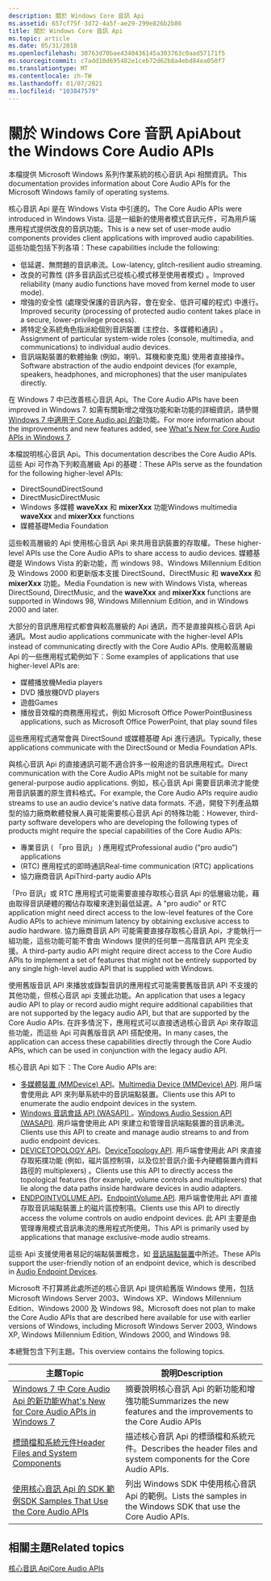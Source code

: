 ```yaml
---
description: 關於 Windows Core 音訊 Api
ms.assetid: 657cf75f-3d72-4a5f-ae29-299e826b2b86
title: 關於 Windows Core 音訊 Api
ms.topic: article
ms.date: 05/31/2018
ms.openlocfilehash: 30763d70bae4340436145a303763c0aad57171f5
ms.sourcegitcommit: c7add10d695482e1ceb72d62b8a4ebd84ea050f7
ms.translationtype: MT
ms.contentlocale: zh-TW
ms.lasthandoff: 01/07/2021
ms.locfileid: "103847579"
---
```

# <a name="about-the-windows-core-audio-apis"></a><span data-ttu-id="86117-103">關於 Windows Core 音訊 Api</span><span class="sxs-lookup"><span data-stu-id="86117-103">About the Windows Core Audio APIs</span></span>

<span data-ttu-id="86117-104">本檔提供 Microsoft Windows 系列作業系統的核心音訊 Api 相關資訊。</span><span class="sxs-lookup"><span data-stu-id="86117-104">This documentation provides information about Core Audio APIs for the Microsoft Windows family of operating systems.</span></span>

<span data-ttu-id="86117-105">核心音訊 Api 是在 Windows Vista 中引進的。</span><span class="sxs-lookup"><span data-stu-id="86117-105">The Core Audio APIs were introduced in Windows Vista.</span></span> <span data-ttu-id="86117-106">這是一組新的使用者模式音訊元件，可為用戶端應用程式提供改良的音訊功能。</span><span class="sxs-lookup"><span data-stu-id="86117-106">This is a new set of user-mode audio components provides client applications with improved audio capabilities.</span></span> <span data-ttu-id="86117-107">這些功能包括下列各項：</span><span class="sxs-lookup"><span data-stu-id="86117-107">These capabilities include the following:</span></span>

-   <span data-ttu-id="86117-108">低延遲、無問題的音訊串流。</span><span class="sxs-lookup"><span data-stu-id="86117-108">Low-latency, glitch-resilient audio streaming.</span></span>
-   <span data-ttu-id="86117-109">改良的可靠性 (許多音訊函式已從核心模式移至使用者模式) 。</span><span class="sxs-lookup"><span data-stu-id="86117-109">Improved reliability (many audio functions have moved from kernel mode to user mode).</span></span>
-   <span data-ttu-id="86117-110">增強的安全性 (處理受保護的音訊內容，會在安全、低許可權的程式) 中進行。</span><span class="sxs-lookup"><span data-stu-id="86117-110">Improved security (processing of protected audio content takes place in a secure, lower-privilege process).</span></span>
-   <span data-ttu-id="86117-111">將特定全系統角色指派給個別音訊裝置 (主控台、多媒體和通訊) 。</span><span class="sxs-lookup"><span data-stu-id="86117-111">Assignment of particular system-wide roles (console, multimedia, and communications) to individual audio devices.</span></span>
-   <span data-ttu-id="86117-112">音訊端點裝置的軟體抽象 (例如，喇叭、耳機和麥克風) 使用者直接操作。</span><span class="sxs-lookup"><span data-stu-id="86117-112">Software abstraction of the audio endpoint devices (for example, speakers, headphones, and microphones) that the user manipulates directly.</span></span>

<span data-ttu-id="86117-113">在 Windows 7 中已改善核心音訊 Api。</span><span class="sxs-lookup"><span data-stu-id="86117-113">The Core Audio APIs have been improved in Windows 7.</span></span> <span data-ttu-id="86117-114">如需有關新增之增強功能和新功能的詳細資訊，請參閱 [Windows 7 中適用于 Core Audio api 的新](what-s-new-for-core-audio-apis-in-windows-7.md)功能。</span><span class="sxs-lookup"><span data-stu-id="86117-114">For more information about the improvements and new features added, see [What's New for Core Audio APIs in Windows 7](what-s-new-for-core-audio-apis-in-windows-7.md).</span></span>

<span data-ttu-id="86117-115">本檔說明核心音訊 Api。</span><span class="sxs-lookup"><span data-stu-id="86117-115">This documentation describes the Core Audio APIs.</span></span> <span data-ttu-id="86117-116">這些 Api 可作為下列較高層級 Api 的基礎：</span><span class="sxs-lookup"><span data-stu-id="86117-116">These APIs serve as the foundation for the following higher-level APIs:</span></span>

-   <span data-ttu-id="86117-117">DirectSound</span><span class="sxs-lookup"><span data-stu-id="86117-117">DirectSound</span></span>
-   <span data-ttu-id="86117-118">DirectMusic</span><span class="sxs-lookup"><span data-stu-id="86117-118">DirectMusic</span></span>
-   <span data-ttu-id="86117-119">Windows 多媒體 **waveXxx** 和 **mixerXxx** 功能</span><span class="sxs-lookup"><span data-stu-id="86117-119">Windows multimedia **waveXxx** and **mixerXxx** functions</span></span>
-   <span data-ttu-id="86117-120">媒體基礎</span><span class="sxs-lookup"><span data-stu-id="86117-120">Media Foundation</span></span>

<span data-ttu-id="86117-121">這些較高層級的 Api 使用核心音訊 Api 來共用音訊裝置的存取權。</span><span class="sxs-lookup"><span data-stu-id="86117-121">These higher-level APIs use the Core Audio APIs to share access to audio devices.</span></span> <span data-ttu-id="86117-122">媒體基礎是 Windows Vista 的新功能，而 windows 98、Windows Millennium Edition 及 Windows 2000 和更新版本支援 DirectSound、DirectMusic 和 **waveXxx** 和 **mixerXxx** 功能。</span><span class="sxs-lookup"><span data-stu-id="86117-122">Media Foundation is new with Windows Vista, whereas DirectSound, DirectMusic, and the **waveXxx** and **mixerXxx** functions are supported in Windows 98, Windows Millennium Edition, and in Windows 2000 and later.</span></span>

<span data-ttu-id="86117-123">大部分的音訊應用程式都會與較高層級的 Api 通訊，而不是直接與核心音訊 Api 通訊。</span><span class="sxs-lookup"><span data-stu-id="86117-123">Most audio applications communicate with the higher-level APIs instead of communicating directly with the Core Audio APIs.</span></span> <span data-ttu-id="86117-124">使用較高層級 Api 的一些應用程式範例如下：</span><span class="sxs-lookup"><span data-stu-id="86117-124">Some examples of applications that use higher-level APIs are:</span></span>

-   <span data-ttu-id="86117-125">媒體播放機</span><span class="sxs-lookup"><span data-stu-id="86117-125">Media players</span></span>
-   <span data-ttu-id="86117-126">DVD 播放機</span><span class="sxs-lookup"><span data-stu-id="86117-126">DVD players</span></span>
-   <span data-ttu-id="86117-127">遊戲</span><span class="sxs-lookup"><span data-stu-id="86117-127">Games</span></span>
-   <span data-ttu-id="86117-128">播放音效檔的商務應用程式，例如 Microsoft Office PowerPoint</span><span class="sxs-lookup"><span data-stu-id="86117-128">Business applications, such as Microsoft Office PowerPoint, that play sound files</span></span>

<span data-ttu-id="86117-129">這些應用程式通常會與 DirectSound 或媒體基礎 Api 進行通訊。</span><span class="sxs-lookup"><span data-stu-id="86117-129">Typically, these applications communicate with the DirectSound or Media Foundation APIs.</span></span>

<span data-ttu-id="86117-130">與核心音訊 Api 的直接通訊可能不適合許多一般用途的音訊應用程式。</span><span class="sxs-lookup"><span data-stu-id="86117-130">Direct communication with the Core Audio APIs might not be suitable for many general-purpose audio applications.</span></span> <span data-ttu-id="86117-131">例如，核心音訊 Api 需要音訊串流才能使用音訊裝置的原生資料格式。</span><span class="sxs-lookup"><span data-stu-id="86117-131">For example, the Core Audio APIs require audio streams to use an audio device's native data formats.</span></span> <span data-ttu-id="86117-132">不過，開發下列產品類型的協力廠商軟體發展人員可能需要核心音訊 Api 的特殊功能：</span><span class="sxs-lookup"><span data-stu-id="86117-132">However, third-party software developers who are developing the following types of products might require the special capabilities of the Core Audio APIs:</span></span>

-   <span data-ttu-id="86117-133">專業音訊 ( 「pro 音訊」 ) 應用程式</span><span class="sxs-lookup"><span data-stu-id="86117-133">Professional audio ("pro audio") applications</span></span>
-   <span data-ttu-id="86117-134"> (RTC) 應用程式的即時通訊</span><span class="sxs-lookup"><span data-stu-id="86117-134">Real-time communication (RTC) applications</span></span>
-   <span data-ttu-id="86117-135">協力廠商音訊 Api</span><span class="sxs-lookup"><span data-stu-id="86117-135">Third-party audio APIs</span></span>

<span data-ttu-id="86117-136">「Pro 音訊」或 RTC 應用程式可能需要直接存取核心音訊 Api 的低層級功能，藉由取得音訊硬體的獨佔存取權來達到最低延遲。</span><span class="sxs-lookup"><span data-stu-id="86117-136">A "pro audio" or RTC application might need direct access to the low-level features of the Core Audio APIs to achieve minimum latency by obtaining exclusive access to audio hardware.</span></span> <span data-ttu-id="86117-137">協力廠商音訊 API 可能需要直接存取核心音訊 Api，才能執行一組功能，這些功能可能不會由 Windows 提供的任何單一高階音訊 API 完全支援。</span><span class="sxs-lookup"><span data-stu-id="86117-137">A third-party audio API might require direct access to the Core Audio APIs to implement a set of features that might not be entirely supported by any single high-level audio API that is supplied with Windows.</span></span>

<span data-ttu-id="86117-138">使用舊版音訊 API 來播放或錄製音訊的應用程式可能需要舊版音訊 API 不支援的其他功能，但核心音訊 api 支援此功能。</span><span class="sxs-lookup"><span data-stu-id="86117-138">An application that uses a legacy audio API to play or record audio might require additional capabilities that are not supported by the legacy audio API, but that are supported by the Core Audio APIs.</span></span> <span data-ttu-id="86117-139">在許多情況下，應用程式可以直接透過核心音訊 Api 來存取這些功能，而這些 Api 可與舊版音訊 API 搭配使用。</span><span class="sxs-lookup"><span data-stu-id="86117-139">In many cases, the application can access these capabilities directly through the Core Audio APIs, which can be used in conjunction with the legacy audio API.</span></span>

<span data-ttu-id="86117-140">核心音訊 Api 如下：</span><span class="sxs-lookup"><span data-stu-id="86117-140">The Core Audio APIs are:</span></span>

-   <span data-ttu-id="86117-141">[多媒體裝置 (MMDevice) API](mmdevice-api.md)。</span><span class="sxs-lookup"><span data-stu-id="86117-141">[Multimedia Device (MMDevice) API](mmdevice-api.md).</span></span> <span data-ttu-id="86117-142">用戶端會使用此 API 來列舉系統中的音訊端點裝置。</span><span class="sxs-lookup"><span data-stu-id="86117-142">Clients use this API to enumerate the audio endpoint devices in the system.</span></span>
-   <span data-ttu-id="86117-143">[Windows 音訊會話 API (WASAPI) ](wasapi.md)。</span><span class="sxs-lookup"><span data-stu-id="86117-143">[Windows Audio Session API (WASAPI)](wasapi.md).</span></span> <span data-ttu-id="86117-144">用戶端會使用此 API 來建立和管理音訊端點裝置的音訊串流。</span><span class="sxs-lookup"><span data-stu-id="86117-144">Clients use this API to create and manage audio streams to and from audio endpoint devices.</span></span>
-   <span data-ttu-id="86117-145">[DEVICETOPOLOGY API](devicetopology-api.md)。</span><span class="sxs-lookup"><span data-stu-id="86117-145">[DeviceTopology API](devicetopology-api.md).</span></span> <span data-ttu-id="86117-146">用戶端會使用此 API 來直接存取拓撲功能 (例如，磁片區控制項，以及位於音訊介面卡內硬體裝置內資料路徑的 multiplexers) 。</span><span class="sxs-lookup"><span data-stu-id="86117-146">Clients use this API to directly access the topological features (for example, volume controls and multiplexers) that lie along the data paths inside hardware devices in audio adapters.</span></span>
-   <span data-ttu-id="86117-147">[ENDPOINTVOLUME API](endpointvolume-api.md)。</span><span class="sxs-lookup"><span data-stu-id="86117-147">[EndpointVolume API](endpointvolume-api.md).</span></span> <span data-ttu-id="86117-148">用戶端會使用此 API 直接存取音訊端點裝置上的磁片區控制項。</span><span class="sxs-lookup"><span data-stu-id="86117-148">Clients use this API to directly access the volume controls on audio endpoint devices.</span></span> <span data-ttu-id="86117-149">此 API 主要是由管理專用模式音訊串流的應用程式所使用。</span><span class="sxs-lookup"><span data-stu-id="86117-149">This API is primarily used by applications that manage exclusive-mode audio streams.</span></span>

<span data-ttu-id="86117-150">這些 Api 支援使用者易記的端點裝置概念，如 [音訊端點裝置](audio-endpoint-devices.md)中所述。</span><span class="sxs-lookup"><span data-stu-id="86117-150">These APIs support the user-friendly notion of an endpoint device, which is described in [Audio Endpoint Devices](audio-endpoint-devices.md).</span></span>

<span data-ttu-id="86117-151">Microsoft 不打算將此處所述的核心音訊 Api 提供給舊版 Windows 使用，包括 Microsoft Windows Server 2003、Windows XP、Windows Millennium Edition、Windows 2000 及 Windows 98。</span><span class="sxs-lookup"><span data-stu-id="86117-151">Microsoft does not plan to make the Core Audio APIs that are described here available for use with earlier versions of Windows, including Microsoft Windows Server 2003, Windows XP, Windows Millennium Edition, Windows 2000, and Windows 98.</span></span>

<span data-ttu-id="86117-152">本總覽包含下列主題。</span><span class="sxs-lookup"><span data-stu-id="86117-152">This overview contains the following topics.</span></span>



| <span data-ttu-id="86117-153">**主題**</span><span class="sxs-lookup"><span data-stu-id="86117-153">**Topic**</span></span>                                                                                      | <span data-ttu-id="86117-154">**說明**</span><span class="sxs-lookup"><span data-stu-id="86117-154">**Description**</span></span>                                                                           |
|------------------------------------------------------------------------------------------------|-------------------------------------------------------------------------------------------|
| [<span data-ttu-id="86117-155">Windows 7 中 Core Audio Api 的新功能</span><span class="sxs-lookup"><span data-stu-id="86117-155">What's New for Core Audio APIs in Windows 7</span></span>](what-s-new-for-core-audio-apis-in-windows-7.md) | <span data-ttu-id="86117-156">摘要說明核心音訊 Api 的新功能和增強功能</span><span class="sxs-lookup"><span data-stu-id="86117-156">Summarizes the new features and the improvements to the Core Audio APIs</span></span>                   |
| [<span data-ttu-id="86117-157">標頭檔和系統元件</span><span class="sxs-lookup"><span data-stu-id="86117-157">Header Files and System Components</span></span>](header-files-and-system-components.md)                   | <span data-ttu-id="86117-158">描述核心音訊 Api 的標頭檔和系統元件。</span><span class="sxs-lookup"><span data-stu-id="86117-158">Describes the header files and system components for the Core Audio APIs.</span></span>                 |
| [<span data-ttu-id="86117-159">使用核心音訊 Api 的 SDK 範例</span><span class="sxs-lookup"><span data-stu-id="86117-159">SDK Samples That Use the Core Audio APIs</span></span>](sdk-samples-that-use-the-core-audio-apis.md)       | <span data-ttu-id="86117-160">列出 Windows SDK 中使用核心音訊 Api 的範例。</span><span class="sxs-lookup"><span data-stu-id="86117-160">Lists the samples in the Windows SDK that use the Core Audio APIs.</span></span>                        |




 

## <a name="related-topics"></a><span data-ttu-id="86117-161">相關主題</span><span class="sxs-lookup"><span data-stu-id="86117-161">Related topics</span></span>

<dl> <dt>

[<span data-ttu-id="86117-162">核心音訊 Api</span><span class="sxs-lookup"><span data-stu-id="86117-162">Core Audio APIs</span></span>](core-audio-apis-in-windows-vista.md)
</dt> </dl>

 

 



